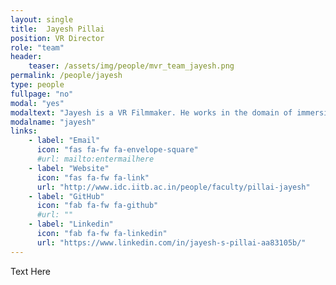 ```yaml
---
layout: single
title:  Jayesh Pillai
position: VR Director
role: "team"
header:
    teaser: /assets/img/people/mvr_team_jayesh.png
permalink: /people/jayesh
type: people
fullpage: "no"
modal: "yes"
modaltext: "Jayesh is a VR Filmmaker. He works in the domain of immersive media design (virtual, augmented, and extended reality). Jayesh is presently a faculty at the IDC School of Design, IIT Bombay, India."
modalname: "jayesh"
links:
    - label: "Email"
      icon: "fas fa-fw fa-envelope-square"
      #url: mailto:entermailhere
    - label: "Website"
      icon: "fas fa-fw fa-link"
      url: "http://www.idc.iitb.ac.in/people/faculty/pillai-jayesh"
    - label: "GitHub"
      icon: "fab fa-fw fa-github"
      #url: ""
    - label: "Linkedin"
      icon: "fab fa-fw fa-linkedin"
      url: "https://www.linkedin.com/in/jayesh-s-pillai-aa83105b/"
---
```


Text Here


